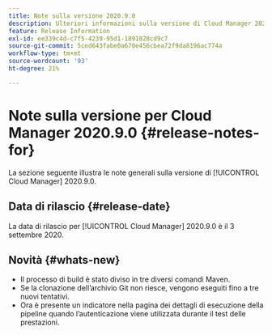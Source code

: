 ```yaml
---
title: Note sulla versione 2020.9.0
description: Ulteriori informazioni sulla versione di Cloud Manager 2020.9.0
feature: Release Information
exl-id: ee339c4d-c7f5-4239-95d1-1891028cd9c7
source-git-commit: 5ced643fabe0a670e456cbea72f9da8196ac774a
workflow-type: tm+mt
source-wordcount: '93'
ht-degree: 21%

---
```


# Note sulla versione per Cloud Manager 2020.9.0 {#release-notes-for}

La sezione seguente illustra le note generali sulla versione di [!UICONTROL Cloud Manager] 2020.9.0.

## Data di rilascio {#release-date}

La data di rilascio per [!UICONTROL Cloud Manager] 2020.9.0 è il 3 settembre 2020.

## Novità {#whats-new}

* Il processo di build è stato diviso in tre diversi comandi Maven.
* Se la clonazione dell’archivio Git non riesce, vengono eseguiti fino a tre nuovi tentativi.
* Ora è presente un indicatore nella pagina dei dettagli di esecuzione della pipeline quando l’autenticazione viene utilizzata durante il test delle prestazioni.
